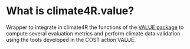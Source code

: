 # What is climate4R.value?

Wrapper to integrate in climate4R the functions of the [VALUE package](https://github.com/SantanderMetGroup/VALUE) to compute several evaluation metrics and perform climate data validation using the tools developed in the COST action VALUE.
